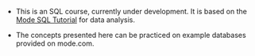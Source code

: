 - This is an SQL course, currently under development. It is based on the [Mode SQL Tutorial](https://mode.com/sql-tutorial) for data analysis.

- The concepts presented here can be practiced on example databases provided on mode.com.
